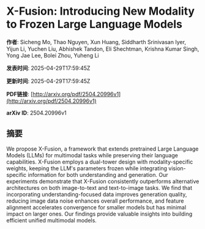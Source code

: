 # X-Fusion: Introducing New Modality to Frozen Large Language Models

**作者**: Sicheng Mo, Thao Nguyen, Xun Huang, Siddharth Srinivasan Iyer, Yijun Li, Yuchen Liu, Abhishek Tandon, Eli Shechtman, Krishna Kumar Singh, Yong Jae Lee, Bolei Zhou, Yuheng Li

**发表时间**: 2025-04-29T17:59:45Z

**更新时间**: 2025-04-29T17:59:45Z

**PDF链接**: [http://arxiv.org/pdf/2504.20996v1](http://arxiv.org/pdf/2504.20996v1)

**arXiv ID**: 2504.20996v1

## 摘要

We propose X-Fusion, a framework that extends pretrained Large Language
Models (LLMs) for multimodal tasks while preserving their language
capabilities. X-Fusion employs a dual-tower design with modality-specific
weights, keeping the LLM's parameters frozen while integrating vision-specific
information for both understanding and generation. Our experiments demonstrate
that X-Fusion consistently outperforms alternative architectures on both
image-to-text and text-to-image tasks. We find that incorporating
understanding-focused data improves generation quality, reducing image data
noise enhances overall performance, and feature alignment accelerates
convergence for smaller models but has minimal impact on larger ones. Our
findings provide valuable insights into building efficient unified multimodal
models.
